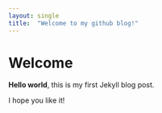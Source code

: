 ```yaml
---
layout: single
title:  "Welcome to my github blog!"
---
```


# Welcome

**Hello world**, this is my first Jekyll blog post.

I hope you like it!
